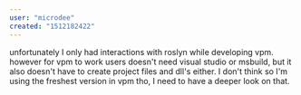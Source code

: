 ```yaml
---
user: "microdee"
created: "1512182422"
---
```


unfortunately I only had interactions with roslyn while developing vpm. however for vpm to work users doesn't need visual studio or msbuild, but it also doesn't have to create project files and dll's either. I don't think so I'm using the freshest version in vpm tho, I need to have a deeper look on that.
